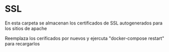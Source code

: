 # SSL
En esta carpeta se almacenan los certificados de SSL autogenerados para los sitios de apache

Reemplaza los cerificados por nuevos y ejercuta "docker-compose restart" para recargarlos